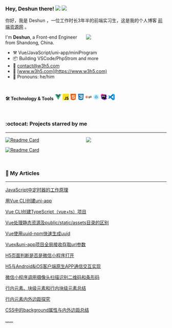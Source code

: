 ### Hey, Deshun there! <img src="https://media.giphy.com/media/hvRJCLFzcasrR4ia7z/giphy.gif" width="25px"> ![](https://komarev.com/ghpvc/?username=ideshun)


你好，我是 Deshun ，一位工作时长3年半的前端实习生，这是我的个人博客 [前端资源网](https://www.w3h5.com) 。

[<img align="right" width="50%" src="https://github-readme-stats.vercel.app/api?username=ideshun&count_private=true&show_icons=true">](https://github.com/ideshun)

I'm **Deshun**, a Front-end Engineer from Shandong, China.

-   :hammer_and_pick: Vue/JavaScript/uni-app/miniProgram
-   :package: Building VSCode/PhpStrom and more
-   :e-mail: contact@w3h5.com
-   :dash: [www.w3h5.com](https://www.w3h5.com)
-   :man: Pronouns: he/him

<br />

**:hammer_and_wrench: Technology & Tools**
<code><img height="20" src="https://github.com/ideshun/ideshun/blob/main/images/logo-Vue.png"></code>
<code><img height="20" src="https://github.com/ideshun/ideshun/blob/main/images/logo-JavaScript.png"></code>
<code><img height="20" src="https://github.com/ideshun/ideshun/blob/main/images/logo-HTML5.png"></code>
<code><img height="20" src="https://github.com/ideshun/ideshun/blob/main/images/logo-CSS3.png"></code>
<code><img height="20" src="https://github.com/ideshun/ideshun/blob/main/images/logo-Git.png"></code>
<code><img height="20" src="https://github.com/ideshun/ideshun/blob/main/images/logo-webpack.png"></code>
<code><img height="20" src="https://github.com/ideshun/ideshun/blob/main/images/logo-PhpStorm.png"></code>
<code><img height="20" src="https://github.com/ideshun/ideshun/blob/main/images/logo-VSCode.png"></code>

<br />

### :octocat: Projects starred by me
---

[<img align="right" top="20" width="50%" src="https://github-readme-stats.vercel.app/api/top-langs/?username=ideshun&layout=compact">](https://github.com/ideshun)


[![Readme Card](https://github-readme-stats.vercel.app/api/pin/?username=ideshun&repo=miniProgram-tmp)](https://github.com/ideshun/miniProgram-tmp)

[![Readme Card](https://github-readme-stats.vercel.app/api/pin/?username=ideshun&repo=example)](https://github.com/ideshun/example)

<br />

### :open_book: My Articles
---

[JavaScript中定时器的工作原理](https://www.w3h5.com/post/484.html)

[用Vue CLI创建uni-app](https://www.w3h5.com/post/567.html)

[Vue CLI创建TypeScript（vue+ts）项目](https://www.w3h5.com/post/613.html)

[Vue处理静态资源及public/static/assets目录的区别](https://www.w3h5.com/post/600.html)

[Vue使用uuid-npm快速生成uuid](https://www.w3h5.com/post/544.html)

[Vuex&uni-app项目全局接收存取url参数](https://www.w3h5.com/post/595.html)

[H5页面判断是否是微信小程序打开](https://www.w3h5.com/post/629.html)

[H5与Android&iOS客户端原生APP通信交互实现](https://www.w3h5.com/post/599.html)

[微信小程序调用摄像头扫描识别二维码和条形码](https://www.w3h5.com/post/255.html)

[行内元素、块级元素和行内块级元素总结](https://www.w3h5.com/post/611.html)

[行内元素内外边距探究](https://www.w3h5.com/post/247.html)

[CSS中的background属性与内外边距总结](https://www.w3h5.com/post/46.html)

[......](https://www.w3h5.com)
